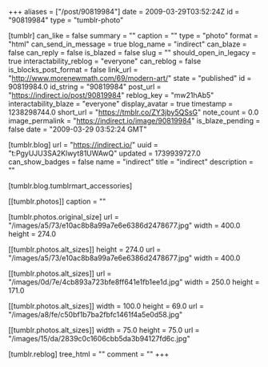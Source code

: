 +++
aliases = ["/post/90819984"]
date = 2009-03-29T03:52:24Z
id = "90819984"
type = "tumblr-photo"

[tumblr]
can_like = false
summary = ""
caption = ""
type = "photo"
format = "html"
can_send_in_message = true
blog_name = "indirect"
can_blaze = false
can_reply = false
is_blazed = false
slug = ""
should_open_in_legacy = true
interactability_reblog = "everyone"
can_reblog = false
is_blocks_post_format = false
link_url = "http://www.morenewmath.com/69/modern-art/"
state = "published"
id = 90819984.0
id_string = "90819984"
post_url = "https://indirect.io/post/90819984"
reblog_key = "mw21hAb5"
interactability_blaze = "everyone"
display_avatar = true
timestamp = 1238298744.0
short_url = "https://tmblr.co/ZY3jby5QSsG"
note_count = 0.0
image_permalink = "https://indirect.io/image/90819984"
is_blaze_pending = false
date = "2009-03-29 03:52:24 GMT"

[tumblr.blog]
url = "https://indirect.io/"
uuid = "t:PgyUJU3SA2Klwyt81UWAwQ"
updated = 1739939727.0
can_show_badges = false
name = "indirect"
title = "indirect"
description = ""

[tumblr.blog.tumblrmart_accessories]

[[tumblr.photos]]
caption = ""

[tumblr.photos.original_size]
url = "/images/a5/73/e10ac8b8a99a7e6e6386d2478677.jpg"
width = 400.0
height = 274.0

[[tumblr.photos.alt_sizes]]
height = 274.0
url = "/images/a5/73/e10ac8b8a99a7e6e6386d2478677.jpg"
width = 400.0

[[tumblr.photos.alt_sizes]]
url = "/images/0d/7e/4cb893a723bfe8ff641e1fb1ee1d.jpg"
width = 250.0
height = 171.0

[[tumblr.photos.alt_sizes]]
width = 100.0
height = 69.0
url = "/images/a8/fe/c50bf1b7ba2fbfc1461f4a5e0d58.jpg"

[[tumblr.photos.alt_sizes]]
width = 75.0
height = 75.0
url = "/images/15/da/2839c0c1606cbb5da3b94127fd6c.jpg"

[tumblr.reblog]
tree_html = ""
comment = ""
+++
